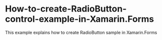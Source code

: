 # How-to-create-RadioButton-control-example-in-Xamarin.Forms
This example explains how to create RadioButton sample  in Xamarin.Forms
